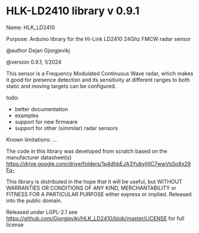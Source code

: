 # HLK-LD2410 library v 0.9.1

  Name: HLK_LD2410
  
  Purpose: Arduino library for the Hi-Link LD2410 24Ghz FMCW radar sensor

  @author Dejan Gjorgjevikj
  
  @version 0.9.1, 1/2024

  This sensor is a Frequency Modulated Continuous Wave radar, which makes it good for presence detection and its sensitivity at different ranges to both static and moving targets can be configured.
 
  todo:
   - better documentation
   - examples
   - support for new firmware
   - support for other (simmilar) radar sensors 

Known limitations:
...


  The code in this library was developed from scratch based on the manufacturer datasheet(s) https://drive.google.com/drive/folders/1p4dhbEJA3YubyIjIIC7wwVsSo8x29Fq-
  

This library is distributed in the hope that it will be useful, but
WITHOUT WARRANTIES OR CONDITIONS OF ANY KIND, MERCHANTABILITY or
FITNESS FOR A PARTICULAR PURPOSE either express or implied.
Released into the public domain.

Released under LGPL-2.1 see https://github.com/Gjorgjevikj/HLK_LD2410/blob/master/LICENSE for full license
